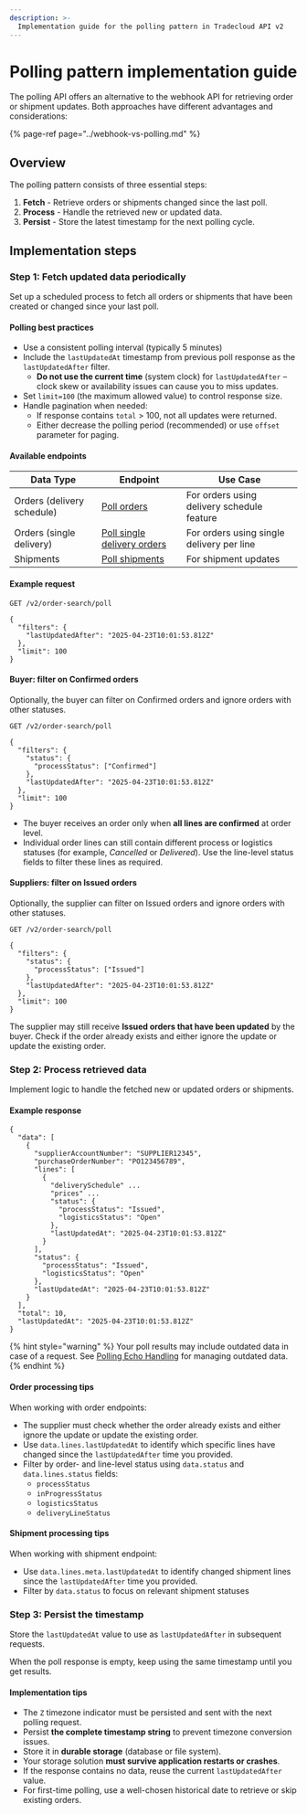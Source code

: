 ```yaml
---
description: >-
  Implementation guide for the polling pattern in Tradecloud API v2
---
```


# Polling pattern implementation guide

The polling API offers an alternative to the webhook API for retrieving order or shipment updates. Both approaches have different advantages and considerations:

{% page-ref page="../webhook-vs-polling.md" %}

## Overview

The polling pattern consists of three essential steps:

1. **Fetch** - Retrieve orders or shipments changed since the last poll.
2. **Process** - Handle the retrieved new or updated data.
3. **Persist** - Store the latest timestamp for the next polling cycle.

## Implementation steps

### Step 1: Fetch updated data periodically

Set up a scheduled process to fetch all orders or shipments that have been created or changed since your last poll.

#### Polling best practices

- Use a consistent polling interval (typically 5 minutes)
- Include the `lastUpdatedAt` timestamp from previous poll response as the `lastUpdatedAfter` filter.
  - **Do not use the current time** (system clock) for `lastUpdatedAfter` – clock skew or availability issues can cause you to miss updates.
- Set `limit=100` (the maximum allowed value) to control response size.
- Handle pagination when needed:
  - If response contains `total` > 100, not all updates were returned.
  - Either decrease the polling period (recommended) or use `offset` parameter for paging.

#### Available endpoints

| Data Type                  | Endpoint                                                                                                                                                                            | Use Case                                   |
| -------------------------- | ----------------------------------------------------------------------------------------------------------------------------------------------------------------------------------- | ------------------------------------------ |
| Orders (delivery schedule) | [Poll orders](https://swagger-ui.accp.tradecloud1.com/?url=https://api.accp.tradecloud1.com/v2/order-search/specs.yaml#/order-search/pollOrdersRoute)                               | For orders using delivery schedule feature |
| Orders (single delivery)   | [Poll single delivery orders](https://swagger-ui.accp.tradecloud1.com/?url=https://api.accp.tradecloud1.com/v2/order-search/specs.yaml#/order-search/pollOrdersSingleDeliveryRoute) | For orders using single delivery per line  |
| Shipments                  | [Poll shipments](https://swagger-ui.accp.tradecloud1.com/?url=https://api.accp.tradecloud1.com/v2/shipment/specs.yaml#/shipment/pollShipmentsRoute)                                 | For shipment updates                       |

#### Example request

```http
GET /v2/order-search/poll

{
  "filters": {
    "lastUpdatedAfter": "2025-04-23T10:01:53.812Z"
  },
  "limit": 100
}
```

#### Buyer: filter on Confirmed orders

Optionally, the buyer can filter on Confirmed orders and ignore orders with other statuses.

```http
GET /v2/order-search/poll

{
  "filters": {
    "status": {
      "processStatus": ["Confirmed"]
    },
    "lastUpdatedAfter": "2025-04-23T10:01:53.812Z"
  },
  "limit": 100
}
```

- The buyer receives an order only when **all lines are confirmed** at order level.  
- Individual order lines can still contain different process or logistics statuses (for example, *Cancelled* or *Delivered*). Use the line-level status fields to filter these lines as required.

#### Suppliers: filter on Issued orders

Optionally, the supplier can filter on Issued orders and ignore orders with other statuses.

```http
GET /v2/order-search/poll

{
  "filters": {
    "status": {
      "processStatus": ["Issued"]
    },
    "lastUpdatedAfter": "2025-04-23T10:01:53.812Z"
  },
  "limit": 100
}
```

The supplier may still receive **Issued orders that have been updated** by the buyer. Check if the order already exists and either ignore the update or update the existing order.

### Step 2: Process retrieved data

Implement logic to handle the fetched new or updated orders or shipments.

#### Example response

```http
{
  "data": [
    {
      "supplierAccountNumber": "SUPPLIER12345",
      "purchaseOrderNumber": "PO123456789",
      "lines": [
        {
          "deliverySchedule" ...
          "prices" ...
          "status": {
            "processStatus": "Issued",
            "logisticsStatus": "Open"
          },
          "lastUpdatedAt": "2025-04-23T10:01:53.812Z"
        }
      ],
      "status": {
        "processStatus": "Issued",
        "logisticsStatus": "Open"
      },
      "lastUpdatedAt": "2025-04-23T10:01:53.812Z"
    }
  ],
  "total": 10,
  "lastUpdatedAt": "2025-04-23T10:01:53.812Z"
}
```

{% hint style="warning" %}
Your poll results may include outdated data in case of a request. See [Polling Echo Handling](echo.md) for managing outdated data.
{% endhint %}

#### Order processing tips

When working with order endpoints:

- The supplier must check whether the order already exists and either ignore the update or update the existing order.
- Use `data.lines.lastUpdatedAt` to identify which specific lines have changed since the `lastUpdatedAfter` time you provided.
- Filter by order- and line-level status using `data.status` and `data.lines.status` fields:
  - `processStatus`
  - `inProgressStatus`
  - `logisticsStatus`
  - `deliveryLineStatus`

#### Shipment processing tips

When working with shipment endpoint:

- Use `data.lines.meta.lastUpdatedAt` to identify changed shipment lines since the `lastUpdatedAfter` time you provided.
- Filter by `data.status` to focus on relevant shipment statuses

### Step 3: Persist the timestamp

Store the `lastUpdatedAt` value to use as `lastUpdatedAfter` in subsequent requests.

When the poll response is empty, keep using the same timestamp until you get results.

#### Implementation tips

- The `Z` timezone indicator must be persisted and sent with the next polling request.
- Persist **the complete timestamp string** to prevent timezone conversion issues.
- Store it in **durable storage** (database or file system).
- Your storage solution **must survive application restarts or crashes**.
- If the response contains no data, reuse the current `lastUpdatedAfter` value.
- For first-time polling, use a well-chosen historical date to retrieve or skip existing orders.
